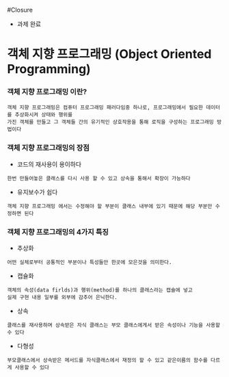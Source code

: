 #Closure
- 과제 완료


# 객체 지향 프로그래밍 (Object Oriented Programming)

### 객체 지향 프로그래밍 이란?
```
객체 지향 프로그래밍은 컴퓨터 프로그래밍 패러다임중 하나로, 프로그래밍에서 필요한 데이터를 추상화시켜 상태와 행위를
가진 객체를 만들고 그 객체들 간의 유기적인 상호작용을 통해 로직을 구성하는 프로그래밍 방법이다
```

### 객체 지향 프로그래밍의 장점

- 코드의 재사용이 용이하다

```
한번 만들어놓은 클래스를 다시 사용 할 수 있고 상속을 통해서 확장이 가능하다
```
- 유지보수가 쉽다

```
객체 지향 프로그래밍 에서는 수정해야 할 부분이 클래스 내부에 있기 때문에 해당 부분만 수정하면 된다
```


### 객체 지향 프로그래밍의 4가지 특징

- 추상화

```
어떤 실체로부터 공통적인 부분이나 특성들만 한곳에 모은것을 의미한다.
```
- 캡슐화

```
객체의 속성(data firlds)과 행위(method)를 하나의 클래스라는 캡슐에 넣고 
실제 구현 내용 일부를 외부에 감추어 은닉한다.
```
- 상속

```
클래스를 재사용하며 상속받은 자식 클래스는 부모 클래스에게서 받은 속성이나 기능을 사용할 수 있다
```
- 다형성

```
부모클래스에서 상속받은 메서드를 자식클래스에서 재정의 할 수 있고 같은이름의 함수를 다르게 사용할 수 있다
```
 
 
